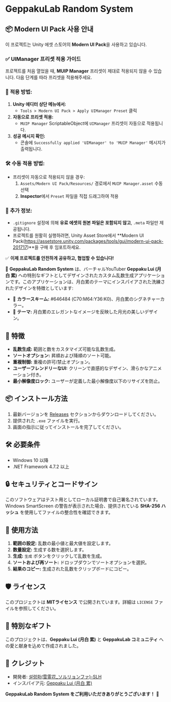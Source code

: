 # GeppakuLab Random System

## 📦 Modern UI Pack 사용 안내

이 프로젝트는 Unity 에셋 스토어의 **Modern UI Pack**을 사용하고 있습니다.

### ✅ **UIManager 프리셋 적용 가이드**
프로젝트를 처음 열었을 때, **MUIP Manager** 프리셋이 제대로 적용되지 않을 수 있습니다. 다음 단계를 따라 프리셋을 적용해주세요.

### 📌 **적용 방법:**
1. **Unity 에디터 상단 메뉴에서:**
   - `Tools > Modern UI Pack > Apply UIManager Preset` 클릭
2. **자동으로 프리셋 적용:**
   - `MUIP Manager` ScriptableObject에 `UIManager` 프리셋이 자동으로 적용됩니다.
3. **성공 메시지 확인:**
   - 콘솔에 `Successfully applied 'UIManager' to 'MUIP Manager'` 메시지가 출력됩니다.

### 🛠️ **수동 적용 방법:**
- 프리셋이 자동으로 적용되지 않을 경우:
   1. `Assets/Modern UI Pack/Resources/` 경로에서 `MUIP Manager.asset` 수동 선택
   2. **Inspector**에서 `Preset` 파일을 직접 드래그하여 적용

### 🚀 **추가 정보:**
- `.gitignore` 설정에 의해 **유료 에셋의 원본 파일은 포함되지 않고**, `.meta` 파일만 제공됩니다.
- 프로젝트를 원활히 실행하려면, Unity Asset Store에서 **Modern UI Pack(https://assetstore.unity.com/packages/tools/gui/modern-ui-pack-201717)**을 구매 후 임포트하세요.

✅ **이제 프로젝트를 안전하게 공유하고, 협업할 수 있습니다!**




🌙 **GeppakuLab Random System** は、バーチャルYouTuber **Geppaku Lui (月白 累)** への特別なギフトとしてデザインされたカスタム乱数生成アプリケーションです。このアプリケーションは、月白累のテーマにインスパイアされた洗練されたデザインを特徴としています:

- 🎨 **カラースキーム:** #646484 (C70:M64:Y36:K0)、月白累のシグネチャーカラー。
- 🌙 **テーマ:** 月白累のエレガントなイメージを反映した月光の美しいデザイン。

## 🎯 特徴
- **乱数生成:** 範囲と数をカスタマイズ可能な乱数生成。
- **ソートオプション:** 昇順および降順のソート可能。
- **重複制御:** 重複の許可/禁止オプション。
- **ユーザーフレンドリーなUI:** クリーンで直感的なデザイン、滑らかなアニメーション付き。
- **最小解像度ロック:** ユーザーが定義した最小解像度以下のリサイズを防止。

## 📦 インストール方法
1. 最新バージョンを [Releases](https://github.com/username/repo/releases) セクションからダウンロードしてください。
2. 提供された `.exe` ファイルを実行。
3. 画面の指示に従ってインストールを完了してください。

## 🛠️ 必要条件
- Windows 10 以降
- .NET Framework 4.7.2 以上

## 🔒 セキュリティとコードサイン
このソフトウェアはテスト用としてローカル証明書で自己署名されています。Windows SmartScreen の警告が表示された場合、提供されている **SHA-256 ハッシュ** を使用してファイルの整合性を確認できます。

## 📖 使用方法
1. **範囲の設定:** 乱数の最小値と最大値を設定します。
2. **数量設定:** 生成する数を選択します。
3. **生成:** `生成` ボタンをクリックして乱数を生成。
4. **ソートおよび再ソート:** ドロップダウンでソートオプションを選択。
5. **結果のコピー:** 生成された乱数をクリップボードにコピー。

## 🛡️ ライセンス
このプロジェクトは **MITライセンス** で公開されています。詳細は `LICENSE` ファイルを参照してください。

## 🎁 特別なギフト
このプロジェクトは、**Geppaku Lui (月白 累)** と **GeppakuLab コミュニティ** への愛と献身を込めて作成されました。

## 💌 クレジット
- 開発者: [설령화(雪霊花_ソルリョンファ)-SLH](https://github.com/username)
- インスパイア元: [Geppaku Lui (月白 累)](https://www.youtube.com/@Geppaku_Lui)

**GeppakuLab Random System をご利用いただきありがとうございます！** 🌙

